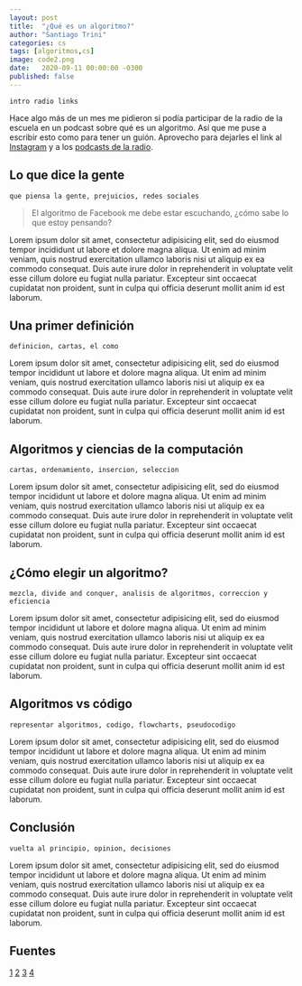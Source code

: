 ```yaml
---
layout: post
title:  "¿Qué es un algoritmo?"
author: "Santiago Trini"
categories: cs
tags: [algoritmos,cs]
image: code2.png
date:   2020-09-11 00:00:00 -0300
published: false
---
```



`intro radio links`

Hace algo más de un mes me pidieron si podía participar de la radio de la escuela en un podcast sobre qué es un algoritmo. Así que me puse a escribir esto como para tener un guión. Aprovecho para dejarles el link al [Instagram](https://www.instagram.com/radiola35/) y a los [podcasts de la radio](https://anchor.fm/radiola35).


## Lo que dice la gente

`que piensa la gente, prejuicios, redes sociales`

> El algoritmo de Facebook me debe estar escuchando, ¿cómo sabe lo que estoy pensando?

Lorem ipsum dolor sit amet, consectetur adipisicing elit, sed do eiusmod tempor incididunt ut labore et dolore magna aliqua. Ut enim ad minim veniam, quis nostrud exercitation ullamco laboris nisi ut aliquip ex ea commodo consequat. Duis aute irure dolor in reprehenderit in voluptate velit esse cillum dolore eu fugiat nulla pariatur. Excepteur sint occaecat cupidatat non proident, sunt in culpa qui officia deserunt mollit anim id est laborum.

## Una primer definición

`definicion, cartas, el como`

Lorem ipsum dolor sit amet, consectetur adipisicing elit, sed do eiusmod tempor incididunt ut labore et dolore magna aliqua. Ut enim ad minim veniam, quis nostrud exercitation ullamco laboris nisi ut aliquip ex ea commodo consequat. Duis aute irure dolor in reprehenderit in voluptate velit esse cillum dolore eu fugiat nulla pariatur. Excepteur sint occaecat cupidatat non proident, sunt in culpa qui officia deserunt mollit anim id est laborum.

## Algoritmos y ciencias de la computación

`cartas, ordenamiento, insercion, seleccion`

Lorem ipsum dolor sit amet, consectetur adipisicing elit, sed do eiusmod tempor incididunt ut labore et dolore magna aliqua. Ut enim ad minim veniam, quis nostrud exercitation ullamco laboris nisi ut aliquip ex ea commodo consequat. Duis aute irure dolor in reprehenderit in voluptate velit esse cillum dolore eu fugiat nulla pariatur. Excepteur sint occaecat cupidatat non proident, sunt in culpa qui officia deserunt mollit anim id est laborum.

## ¿Cómo elegir un algoritmo?

`mezcla, divide and conquer, analisis de algoritmos, correccion y eficiencia`  

Lorem ipsum dolor sit amet, consectetur adipisicing elit, sed do eiusmod tempor incididunt ut labore et dolore magna aliqua. Ut enim ad minim veniam, quis nostrud exercitation ullamco laboris nisi ut aliquip ex ea commodo consequat. Duis aute irure dolor in reprehenderit in voluptate velit esse cillum dolore eu fugiat nulla pariatur. Excepteur sint occaecat cupidatat non proident, sunt in culpa qui officia deserunt mollit anim id est laborum.

## Algoritmos vs código

`representar algoritmos, codigo, flowcharts, pseudocodigo`

Lorem ipsum dolor sit amet, consectetur adipisicing elit, sed do eiusmod tempor incididunt ut labore et dolore magna aliqua. Ut enim ad minim veniam, quis nostrud exercitation ullamco laboris nisi ut aliquip ex ea commodo consequat. Duis aute irure dolor in reprehenderit in voluptate velit esse cillum dolore eu fugiat nulla pariatur. Excepteur sint occaecat cupidatat non proident, sunt in culpa qui officia deserunt mollit anim id est laborum.

## Conclusión

`vuelta al principio, opinion, decisiones`

Lorem ipsum dolor sit amet, consectetur adipisicing elit, sed do eiusmod tempor incididunt ut labore et dolore magna aliqua. Ut enim ad minim veniam, quis nostrud exercitation ullamco laboris nisi ut aliquip ex ea commodo consequat. Duis aute irure dolor in reprehenderit in voluptate velit esse cillum dolore eu fugiat nulla pariatur. Excepteur sint occaecat cupidatat non proident, sunt in culpa qui officia deserunt mollit anim id est laborum.

## Fuentes

[1](https://www.youtube.com/watch?v=PY82qqyWJJs)
[2](https://www.youtube.com/watch?v=ZnBF2GeAKbo)
[3](https://www.youtube.com/watch?v=oRkNaF0QvnI)
[4](https://en.wikipedia.org/wiki/Heapsort)
